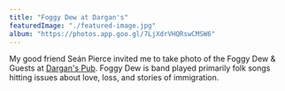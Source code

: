 ```yaml
---
title: "Foggy Dew at Dargan's"
featuredImage: "./featured-image.jpg"
album: "https://photos.app.goo.gl/7LjXdrVHQRswCMSW6"
---
```

My good friend Seán Pierce invited me to take photo of the Foggy Dew & Guests at [Dargan's Pub](http://www.darganssb.com/). Foggy Dew is band played primarily folk songs hitting issues about love, loss, and stories of immigration. 
